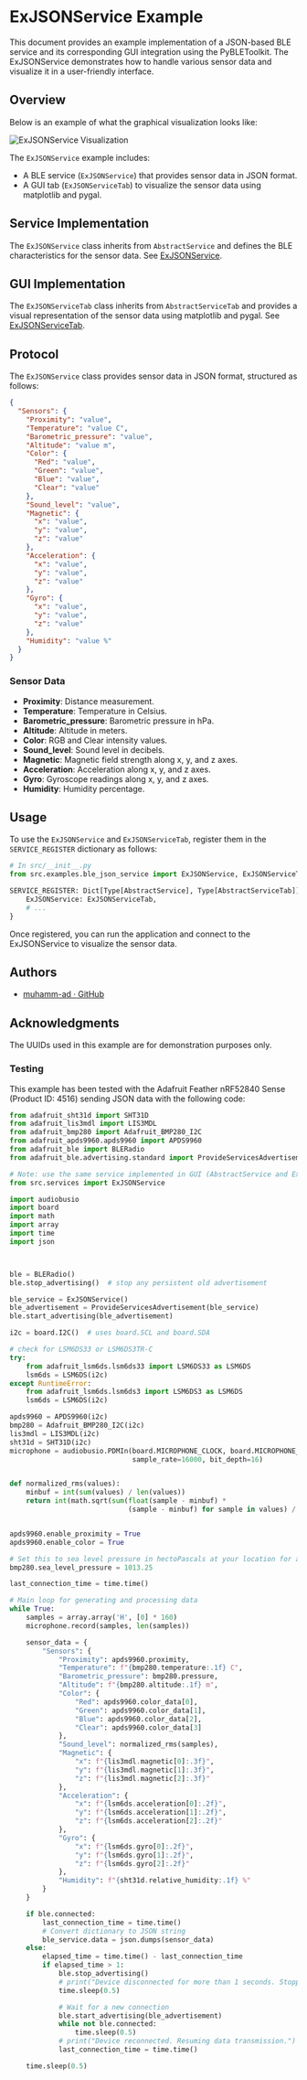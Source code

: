 # ExJSONService Example

This document provides an example implementation of a JSON-based BLE service and its corresponding GUI integration using the PyBLEToolkit. The ExJSONService demonstrates how to handle various sensor data and visualize it in a user-friendly interface.

## Overview

Below is an example of what the graphical visualization looks like:

![ExJSONService Visualization](exemple_ble_json.png)

The `ExJSONService` example includes:
- A BLE service (`ExJSONService`) that provides sensor data in JSON format.
- A GUI tab (`ExJSONServiceTab`) to visualize the sensor data using matplotlib and pygal.

## Service Implementation

The `ExJSONService` class inherits from `AbstractService` and defines the BLE characteristics for the sensor data. See [ExJSONService](../../src/exemples/ble_json_service.py).

## GUI Implementation

The `ExJSONServiceTab` class inherits from `AbstractServiceTab` and provides a visual representation of the sensor data using matplotlib and pygal. See [ExJSONServiceTab](../../src/exemples/ble_json_service.py).

## Protocol

The `ExJSONService` class provides sensor data in JSON format, structured as follows:

```json
{
  "Sensors": {
    "Proximity": "value",
    "Temperature": "value C",
    "Barometric_pressure": "value",
    "Altitude": "value m",
    "Color": {
      "Red": "value",
      "Green": "value",
      "Blue": "value",
      "Clear": "value"
    },
    "Sound_level": "value",
    "Magnetic": {
      "x": "value",
      "y": "value",
      "z": "value"
    },
    "Acceleration": {
      "x": "value",
      "y": "value",
      "z": "value"
    },
    "Gyro": {
      "x": "value",
      "y": "value",
      "z": "value"
    },
    "Humidity": "value %"
  }
}
```

### Sensor Data

- **Proximity**: Distance measurement.
- **Temperature**: Temperature in Celsius.
- **Barometric_pressure**: Barometric pressure in hPa.
- **Altitude**: Altitude in meters.
- **Color**: RGB and Clear intensity values.
- **Sound_level**: Sound level in decibels.
- **Magnetic**: Magnetic field strength along x, y, and z axes.
- **Acceleration**: Acceleration along x, y, and z axes.
- **Gyro**: Gyroscope readings along x, y, and z axes.
- **Humidity**: Humidity percentage.

## Usage

To use the `ExJSONService` and `ExJSONServiceTab`, register them in the `SERVICE_REGISTER` dictionary as follows:

```python
# In src/__init__.py
from src.examples.ble_json_service import ExJSONService, ExJSONServiceTab

SERVICE_REGISTER: Dict[Type[AbstractService], Type[AbstractServiceTab]] = {
    ExJSONService: ExJSONServiceTab,
    # ...
}
```

Once registered, you can run the application and connect to the ExJSONService to visualize the sensor data.

## Authors

- [muhamm-ad · GitHub](https://github.com/muhamm-ad)

## Acknowledgments

The UUIDs used in this example are for demonstration purposes only.

### Testing

This example has been tested with the Adafruit Feather nRF52840 Sense (Product ID: 4516) sending JSON data with the following code:

```python
from adafruit_sht31d import SHT31D
from adafruit_lis3mdl import LIS3MDL
from adafruit_bmp280 import Adafruit_BMP280_I2C
from adafruit_apds9960.apds9960 import APDS9960
from adafruit_ble import BLERadio
from adafruit_ble.advertising.standard import ProvideServicesAdvertisement

# Note: use the same service implemented in GUI (AbstractService and ExJSONService)
from src.services import ExJSONService

import audiobusio
import board
import math
import array
import time
import json



ble = BLERadio()
ble.stop_advertising()  # stop any persistent old advertisement

ble_service = ExJSONService()
ble_advertisement = ProvideServicesAdvertisement(ble_service)
ble.start_advertising(ble_advertisement)

i2c = board.I2C()  # uses board.SCL and board.SDA

# check for LSM6DS33 or LSM6DS3TR-C
try:
    from adafruit_lsm6ds.lsm6ds33 import LSM6DS33 as LSM6DS
    lsm6ds = LSM6DS(i2c)
except RuntimeError:
    from adafruit_lsm6ds.lsm6ds3 import LSM6DS3 as LSM6DS
    lsm6ds = LSM6DS(i2c)

apds9960 = APDS9960(i2c)
bmp280 = Adafruit_BMP280_I2C(i2c)
lis3mdl = LIS3MDL(i2c)
sht31d = SHT31D(i2c)
microphone = audiobusio.PDMIn(board.MICROPHONE_CLOCK, board.MICROPHONE_DATA,
                              sample_rate=16000, bit_depth=16)


def normalized_rms(values):
    minbuf = int(sum(values) / len(values))
    return int(math.sqrt(sum(float(sample - minbuf) *
                             (sample - minbuf) for sample in values) / len(values)))


apds9960.enable_proximity = True
apds9960.enable_color = True

# Set this to sea level pressure in hectoPascals at your location for accurate altitude reading.
bmp280.sea_level_pressure = 1013.25

last_connection_time = time.time()

# Main loop for generating and processing data
while True:
    samples = array.array('H', [0] * 160)
    microphone.record(samples, len(samples))

    sensor_data = {
        "Sensors": {
            "Proximity": apds9960.proximity,
            "Temperature": f"{bmp280.temperature:.1f} C",
            "Barometric_pressure": bmp280.pressure,
            "Altitude": f"{bmp280.altitude:.1f} m",
            "Color": {
                "Red": apds9960.color_data[0],
                "Green": apds9960.color_data[1],
                "Blue": apds9960.color_data[2],
                "Clear": apds9960.color_data[3]
            },
            "Sound_level": normalized_rms(samples),
            "Magnetic": {
                "x": f"{lis3mdl.magnetic[0]:.3f}",
                "y": f"{lis3mdl.magnetic[1]:.3f}",
                "z": f"{lis3mdl.magnetic[2]:.3f}"
            },
            "Acceleration": {
                "x": f"{lsm6ds.acceleration[0]:.2f}",
                "y": f"{lsm6ds.acceleration[1]:.2f}",
                "z": f"{lsm6ds.acceleration[2]:.2f}"
            },
            "Gyro": {
                "x": f"{lsm6ds.gyro[0]:.2f}",
                "y": f"{lsm6ds.gyro[1]:.2f}",
                "z": f"{lsm6ds.gyro[2]:.2f}"
            },
            "Humidity": f"{sht31d.relative_humidity:.1f} %"
        }
    }

    if ble.connected:
        last_connection_time = time.time()
        # Convert dictionary to JSON string
        ble_service.data = json.dumps(sensor_data)
    else:
        elapsed_time = time.time() - last_connection_time
        if elapsed_time > 1:
            ble.stop_advertising()
            # print("Device disconnected for more than 1 seconds. Stopping advertisement.")
            time.sleep(0.5)

            # Wait for a new connection
            ble.start_advertising(ble_advertisement)
            while not ble.connected:
                time.sleep(0.5)
            # print("Device reconnected. Resuming data transmission.")
            last_connection_time = time.time()

    time.sleep(0.5)
```
